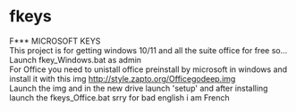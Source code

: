 # fkeys
F*** MICROSOFT KEYS<br>
This project is for getting windows 10/11 and all the suite office for free so...
Launch fkey_Windows.bat as admin<br>
For Office you need to unistall office preinstall by microsoft in windows and install it with this img http://style.zapto.org/Officegodeep.img <br>
Launch the img and in the new drive launch 'setup' and after installing launch the fkeys_Office.bat
srry for bad english i am French
